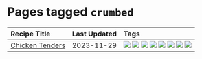 # Pages tagged `crumbed`

|Recipe Title|Last Updated|Tags
|:---|:---|:---|
|[Chicken Tenders](../recipes/chickentenders.md)|2023-11-29|[![](https://img.shields.io/badge/tag-airfryer-4d8aaa)](../tags/airfryer.md) [![](https://img.shields.io/badge/tag-amazing-d4602a)](../tags/amazing.md) [![](https://img.shields.io/badge/tag-battered-acbc2f)](../tags/battered.md) [![](https://img.shields.io/badge/tag-chicken-ad1215)](../tags/chicken.md) [![](https://img.shields.io/badge/tag-crumbed-8a534c)](../tags/crumbed.md) [![](https://img.shields.io/badge/tag-messy-8ce73b)](../tags/messy.md) [![](https://img.shields.io/badge/tag-mine-94b8ca)](../tags/mine.md) [![](https://img.shields.io/badge/tag-sides-42963a)](../tags/sides.md)|
